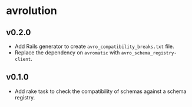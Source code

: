 # avrolution

## v0.2.0
- Add Rails generator to create `avro_compatibility_breaks.txt` file.
- Replace the dependency on `avromatic` with `avro_schema_registry-client`.

## v0.1.0
- Add rake task to check the compatibility of schemas against a schema registry.
